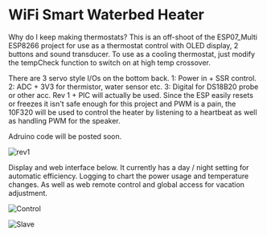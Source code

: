 # WiFi Smart Waterbed Heater
Why do I keep making thermostats?  This is an off-shoot of the ESP07_Multi ESP8266 project for use as a thermostat control with OLED display, 2 buttons and sound transducer.  To use as a cooling thermostat, just modify the tempCheck function to switch on at high temp crossover.  

There are 3 servo style I/Os on the bottom back. 1: Power in + SSR control. 2: ADC + 3V3 for thermistor, water sensor etc. 3: Digital for DS18B20 probe or other acc.  Rev 1 + PIC will actually be used.  Since the ESP easily resets or freezes it isn't safe enough for this project and PWM is a pain, the 10F320 will be used to control the heater by listening to a heartbeat as well as handling PWM for the speaker.  

Adruino code will be posted soon.   

![rev1](http://www.curioustech.net/images/waterbedr1.png)

Display and web interface below.  It currently has a day / night setting for automatic efficiency.  Logging to chart the power usage and temperature changes.  As well as web remote control and global access for vacation adjustment.

![Control](http://curioustech.net/images/waterbedui.png)


![Slave](http://curioustech.net/images/wb_slave.png)
